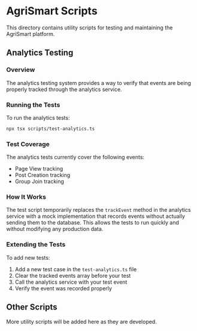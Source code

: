 # AgriSmart Scripts

This directory contains utility scripts for testing and maintaining the AgriSmart platform.

## Analytics Testing

### Overview
The analytics testing system provides a way to verify that events are being properly tracked through the analytics service. 

### Running the Tests
To run the analytics tests:

```bash
npx tsx scripts/test-analytics.ts
```

### Test Coverage
The analytics tests currently cover the following events:
- Page View tracking
- Post Creation tracking
- Group Join tracking

### How It Works
The test script temporarily replaces the `trackEvent` method in the analytics service with a mock implementation that records events without actually sending them to the database. This allows the tests to run quickly and without modifying any production data.

### Extending the Tests
To add new tests:
1. Add a new test case in the `test-analytics.ts` file
2. Clear the tracked events array before your test
3. Call the analytics service with your test event
4. Verify the event was recorded properly

## Other Scripts
More utility scripts will be added here as they are developed.
